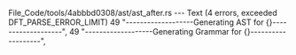 File_Code/tools/4abbbd0308/ast/ast_after.rs --- Text (4 errors, exceeded DFT_PARSE_ERROR_LIMIT)
49                 "-------------------Generating AST for {}-------------------",                                                                            49                 "-------------------Generating Grammar for {}-------------------",

